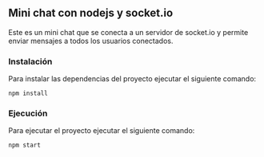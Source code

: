 ## Mini chat con nodejs y socket.io

Este es un mini chat que se conecta a un servidor de socket.io y permite enviar mensajes a todos los usuarios conectados.

### Instalación

Para instalar las dependencias del proyecto ejecutar el siguiente comando:
    
    npm install

### Ejecución

Para ejecutar el proyecto ejecutar el siguiente comando:
    
    npm start
